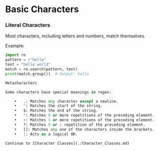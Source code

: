 # Basic Characters

### Literal Characters
Most characters, including letters and numbers, match themselves.

Example:
```python
import re
pattern = r"hello"
text = "hello world"
match = re.search(pattern, text)
print(match.group())  # Output: hello

Metacharacters

Some characters have special meanings in regex:

	•	.: Matches any character except a newline.
	•	^: Matches the start of the string.
	•	$: Matches the end of the string.
	•	*: Matches 0 or more repetitions of the preceding element.
	•	+: Matches 1 or more repetitions of the preceding element.
	•	?: Matches 0 or 1 repetition of the preceding element.
	•	[]: Matches any one of the characters inside the brackets.
	•	|: Acts as a logical OR.

Continue to [Character Classes](./Character_Classes.md)